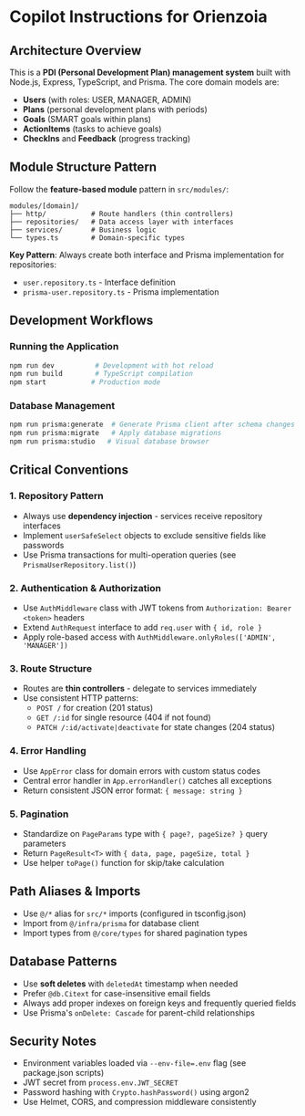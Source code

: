 # Copilot Instructions for Orienzoia

## Architecture Overview

This is a **PDI (Personal Development Plan) management system** built with Node.js, Express, TypeScript, and Prisma. The core domain models are:

- **Users** (with roles: USER, MANAGER, ADMIN)
- **Plans** (personal development plans with periods)
- **Goals** (SMART goals within plans)
- **ActionItems** (tasks to achieve goals)
- **CheckIns** and **Feedback** (progress tracking)

## Module Structure Pattern

Follow the **feature-based module** pattern in `src/modules/`:

```
modules/[domain]/
├── http/           # Route handlers (thin controllers)
├── repositories/   # Data access layer with interfaces
├── services/       # Business logic
└── types.ts        # Domain-specific types
```

**Key Pattern**: Always create both interface and Prisma implementation for repositories:

- `user.repository.ts` - Interface definition
- `prisma-user.repository.ts` - Prisma implementation

## Development Workflows

### Running the Application

```bash
npm run dev          # Development with hot reload
npm run build        # TypeScript compilation
npm start           # Production mode
```

### Database Management

```bash
npm run prisma:generate  # Generate Prisma client after schema changes
npm run prisma:migrate   # Apply database migrations
npm run prisma:studio   # Visual database browser
```

## Critical Conventions

### 1. Repository Pattern

- Always use **dependency injection** - services receive repository interfaces
- Implement `userSafeSelect` objects to exclude sensitive fields like passwords
- Use Prisma transactions for multi-operation queries (see `PrismaUserRepository.list()`)

### 2. Authentication & Authorization

- Use `AuthMiddleware` class with JWT tokens from `Authorization: Bearer <token>` headers
- Extend `AuthRequest` interface to add `req.user` with `{ id, role }`
- Apply role-based access with `AuthMiddleware.onlyRoles(['ADMIN', 'MANAGER'])`

### 3. Route Structure

- Routes are **thin controllers** - delegate to services immediately
- Use consistent HTTP patterns:
  - `POST /` for creation (201 status)
  - `GET /:id` for single resource (404 if not found)
  - `PATCH /:id/activate|deactivate` for state changes (204 status)

### 4. Error Handling

- Use `AppError` class for domain errors with custom status codes
- Central error handler in `App.errorHandler()` catches all exceptions
- Return consistent JSON error format: `{ message: string }`

### 5. Pagination

- Standardize on `PageParams` type with `{ page?, pageSize? }` query parameters
- Return `PageResult<T>` with `{ data, page, pageSize, total }`
- Use helper `toPage()` function for skip/take calculation

## Path Aliases & Imports

- Use `@/*` alias for `src/*` imports (configured in tsconfig.json)
- Import from `@/infra/prisma` for database client
- Import types from `@/core/types` for shared pagination types

## Database Patterns

- Use **soft deletes** with `deletedAt` timestamp when needed
- Prefer `@db.Citext` for case-insensitive email fields
- Always add proper indexes on foreign keys and frequently queried fields
- Use Prisma's `onDelete: Cascade` for parent-child relationships

## Security Notes

- Environment variables loaded via `--env-file=.env` flag (see package.json scripts)
- JWT secret from `process.env.JWT_SECRET`
- Password hashing with `Crypto.hashPassword()` using argon2
- Use Helmet, CORS, and compression middleware consistently
